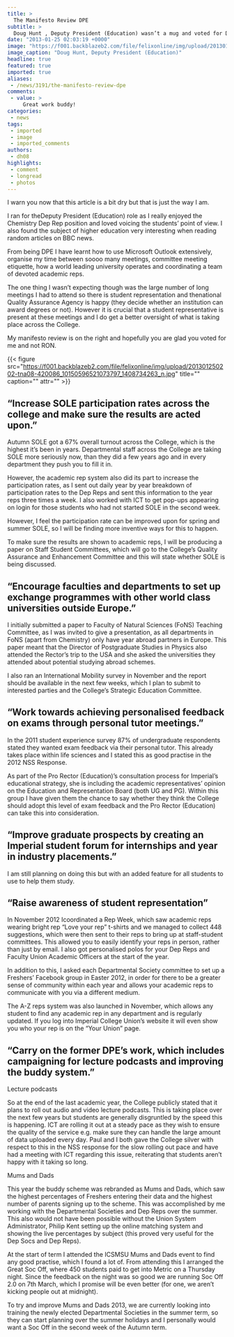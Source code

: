 ```yaml
---
title: >
  The Manifesto Review DPE
subtitle: >
  Doug Hunt , Deputy President (Education) wasn’t a mug and voted for Doug. He sees what he has and hasn’t done this year...
date: "2013-01-25 02:03:19 +0000"
image: "https://f001.backblazeb2.com/file/felixonline/img/upload/201301250202-tna08-doug-white-background.jpg"
image_caption: "Doug Hunt, Deputy President (Education)"
headline: true
featured: true
imported: true
aliases:
 - /news/3191/the-manifesto-review-dpe
comments:
 - value: >
     Great work buddy!
categories:
 - news
tags:
 - imported
 - image
 - imported_comments
authors:
 - dh08
highlights:
 - comment
 - longread
 - photos
---
```


I warn you now that this article is a bit dry but that is just the way I am.

I ran for theDeputy President (Education) role as I really enjoyed the Chemistry Dep Rep position and loved voicing the students’ point of view. I also found the subject of higher education very interesting when reading random articles on BBC news.

From being DPE I have learnt how to use Microsoft Outlook extensively, organise my time between soooo many meetings, committee meeting etiquette, how a world leading university operates and coordinating a team of devoted academic reps.

The one thing I wasn’t expecting though was the large number of long meetings I had to attend so there is student representation and thenational Quality Assurance Agency is happy (they decide whether an institution can award degrees or not). However it is crucial that a student representative is present at these meetings and I do get a better oversight of what is taking place across the College.

My manifesto review is on the right and hopefully you are glad you voted for me and not RON.

{{< figure src="https://f001.backblazeb2.com/file/felixonline/img/upload/201301250202-tna08-420086_10150596521073797_1408734263_n.jpg" title="" caption="" attr="" >}}

## “Increase SOLE participation rates across the college and make sure the results are acted upon.”
Autumn SOLE got a 67% overall turnout across the College, which is the highest it’s been in years. Departmental staff across the College are taking SOLE more seriously now, than they did a few years ago and in every department they push you to fill it in.

However, the academic rep system also did its part to increase the participation rates, as I sent out daily year by year breakdown of participation rates to the Dep Reps and sent this information to the year reps three times a week. I also worked with ICT to get pop-ups appearing on login for those students who had not started SOLE in the second week.

However, I feel the participation rate can be improved upon for spring and summer SOLE, so I will be finding more inventive ways for this to happen.

To make sure the results are shown to academic reps, I will be producing a paper on Staff Student Committees, which will go to the College’s Quality Assurance and Enhancement Committee and this will state whether SOLE is being discussed.
## “Encourage faculties and departments to set up exchange programmes with other world class universities outside Europe.”
I initially submitted a paper to Faculty of Natural Sciences (FoNS) Teaching Committee, as I was invited to give a presentation, as all departments in FoNS (apart from Chemistry) only have year abroad partners in Europe. This paper meant that the Director of Postgraduate Studies in Physics also attended the Rector’s trip to the USA and she asked the universities they attended about potential studying abroad schemes.

I also ran an International Mobility survey in November and the report should be available in the next few weeks, which I plan to submit to interested parties and the College’s Strategic Education Committee.
## “Work towards achieving personalised feedback on exams through personal tutor meetings.”
In the 2011 student experience survey 87% of undergraduate respondents stated they wanted exam feedback via their personal tutor. This already takes place within life sciences and I stated this as good practise in the 2012 NSS Response.

As part of the Pro Rector (Education)’s consultation process for Imperial’s educational strategy, she is including the academic representatives’ opinion on the Education and Representation Board (both UG and PG). Within this group I have given them the chance to say whether they think the College should adopt this level of exam feedback and the Pro Rector (Education) can take this into consideration.
## “Improve graduate prospects by creating an Imperial student forum for internships and year in industry placements.”
I am still planning on doing this but with an added feature for all students to use to help them study.
## “Raise awareness of student representation”
In November 2012 Icoordinated a Rep Week, which saw academic reps wearing bright rep “Love your rep” t-shirts and we managed to collect 448 suggestions, which were then sent to their reps to bring up at staff-student committees. This allowed you to easily identify your reps in person, rather than just by email. I also got personalised polos for your Dep Reps and Faculty Union Academic Officers at the start of the year.

In addition to this, I asked each Departmental Society committee to set up a Freshers’ Facebook group in Easter 2012, in order for there to be a greater sense of community within each year and allows your academic reps to communicate with you via a different medium.

The A-Z reps system was also launched in November, which allows any student to find any academic rep in any department and is regularly updated. If you log into Imperial College Union’s website it will even show you who your rep is on the “Your Union” page.
## “Carry on the former DPE’s work, which includes campaigning for lecture podcasts and improving the buddy system.”
Lecture podcasts

So at the end of the last academic year, the College publicly stated that it plans to roll out audio and video lecture podcasts. This is taking place over the next few years but students are generally disgruntled by the speed this is happening. ICT are rolling it out at a steady pace as they wish to ensure the quality of the service e.g. make sure they can handle the large amount of data uploaded every day. Paul and I both gave the College silver with respect to this in the NSS response for the slow rolling out pace and have had a meeting with ICT regarding this issue, reiterating that students aren’t happy with it taking so long.

Mums and Dads

This year the buddy scheme was rebranded as Mums and Dads, which saw the highest percentages of Freshers entering their data and the highest number of parents signing up to the scheme. This was accomplished by me working with the Departmental Societies and Dep Reps over the summer. This also would not have been possible without the Union System Administrator, Philip Kent setting up the online matching system and showing the live percentages by subject (this proved very useful for the Dep Socs and Dep Reps).

At the start of term I attended the ICSMSU Mums and Dads event to find any good practise, which I found a lot of. From attending this I arranged the Great Soc Off, where 450 students paid to get into Metric on a Thursday night. Since the feedback on the night was so good we are running Soc Off 2.0 on 7th March, which I promise will be even better (for one, we aren’t kicking people out at midnight).

To try and improve Mums and Dads 2013, we are currently looking into training the newly elected Departmental Societies in the summer term, so they can start planning over the summer holidays and I personally would want a Soc Off in the second week of the Autumn term.
